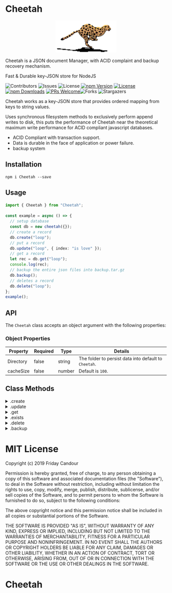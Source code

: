 # Cheetah

<center>
  <a  href="https://github.com/fridaycandour/Cheetah">
    <img src="logo.gif" alt="Logo" width="190" height="100">
  </a>
</center>

Cheetah is a JSON document Manager, with ACID complaint and backup recovery mechanism.

Fast & Durable key-JSON store for NodeJS

![Contributors](https://img.shields.io/github/contributors/fridaycandour/Cheetah?color=dark-green) ![Issues](https://img.shields.io/github/issues/fridaycandour/Cheetah) ![License](https://img.shields.io/github/license/fridaycandour/Cheetah)
[![npm Version](https://img.shields.io/npm/v/Cheetah.svg)](https://www.npmjs.com/package/Cheetah)
[![License](https://img.shields.io/npm/l/Cheetah.svg)](https://github.com/fridaycandour/Cheetah/blob/next/LICENSE)
[![npm Downloads](https://img.shields.io/npm/dm/Cheetah.svg)](https://www.npmjs.com/package/Cheetah)
[![PRs Welcome](https://img.shields.io/badge/PRs-welcome-brightgreen.svg)](https://github.com/Cheetah/Cheetah.js/blob/next/contributing.md)![Forks](https://img.shields.io/github/forks/fridaycandour/Cheetah?style=social) ![Stargazers](https://img.shields.io/github/stars/fridaycandour/Cheetah?style=social)

Cheetah works as a key-JSON store that provides ordered mapping from keys to string values.

Uses synchronous filesystem methods to exclusively perform append writes to disk, this puts the performance of Cheetah near the theoretical maximum write performance for ACID compliant javascript databases.

- ACID Compliant with transaction support.
- Data is durable in the face of application or power failure.
- backup system

## Installation

```
npm i Cheetah --save
```

## Usage

```ts
import { Cheetah } from "Cheetah";

const example = async () => {
  // setup database
  const db = new cheetah({});
  // create a record
  db.create("loop");
  // put a record
  db.update("loop", { index: "is love" });
  // get a record
  let rec = db.get("loop");
  console.log(rec);
  // backup the entire json files into backup.tar.gz
  db.backup();
  // deletes a record
  db.delete("loop");
};
example();
```

## API

The `Cheetah` class accepts an object argument with the following properties:

### Object Properties

| Property  | Required | Type   | Details                                               |
| --------- | -------- | ------ | ----------------------------------------------------- |
| Directory | false    | string | The folder to persist data into default to `Cheetah`. |
| cacheSize | false    | number | Default is `100`.                                     |

## Class Methods

<details><summary>.create</summary>

#### .create(key: string): void

create a json file json file at the provided key.
return false if the files exists

```js
db.create("food recipes");
db.update("phones");
```

</details>

<details><summary>.update</summary>

#### .update(key: string, data: object): void

Puts a valid json javascript object into a json file at the provided key.

throws an error if it has'nt been created with .create()

```js
await db.update("food recipes", [{ name: "egg fries" }]);
await db.update("phones", { home: "0-567-000", office: "0-9-99876" });
```

</details>

<details><summary>.get</summary>

#### .get(key: string ): object

Used to object the value of a single key.

```js
const data = await db.get("phones");
console.log(data); //   { home: "0-567-000", office: "0-9-99876" }
```

</details>

<details><summary>.exists</summary>

#### .exists(key: string) => void): boolean

Checks to see if a single key exists.

```ts
const data = await db.exists("phones");
console.log(data); // true
```

</details>

<details><summary>.delete</summary>

#### .exists(key: string) => void): boolean

Checks to see if a single key exists.

```ts
await db.delete("phones");
```

</details>
 
<details><summary>.backup</summary>

#### .backup(): Promise\<void\>

creates a backup.tar.gz file at the root dir, containing all the json files, .

```ts
await db.backup();
```

</details>
 
# MIT License

Copyright (c) 2019 Friday Candour

Permission is hereby granted, free of charge, to any person obtaining a copy
of this software and associated documentation files (the "Software"), to deal
in the Software without restriction, including without limitation the rights
to use, copy, modify, merge, publish, distribute, sublicense, and/or sell
copies of the Software, and to permit persons to whom the Software is
furnished to do so, subject to the following conditions:

The above copyright notice and this permission notice shall be included in all
copies or substantial portions of the Software.

THE SOFTWARE IS PROVIDED "AS IS", WITHOUT WARRANTY OF ANY KIND, EXPRESS OR
IMPLIED, INCLUDING BUT NOT LIMITED TO THE WARRANTIES OF MERCHANTABILITY,
FITNESS FOR A PARTICULAR PURPOSE AND NONINFRINGEMENT. IN NO EVENT SHALL THE
AUTHORS OR COPYRIGHT HOLDERS BE LIABLE FOR ANY CLAIM, DAMAGES OR OTHER
LIABILITY, WHETHER IN AN ACTION OF CONTRACT, TORT OR OTHERWISE, ARISING FROM,
OUT OF OR IN CONNECTION WITH THE SOFTWARE OR THE USE OR OTHER DEALINGS IN THE
SOFTWARE.
# Cheetah
